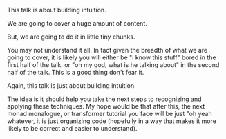 
This talk is about building intuition.

We are going to cover a huge amount of content.

But, we are going to do it in little tiny chunks.

You may not understand it all. In fact given the breadth of what we
are going to cover, it is likely you will either be "i know this
stuff" bored in the first half of the talk, or "oh my god, what is he
talking about" in the second half of the talk. This is a good thing
don't fear it.

Again, this talk is just about building intuition.

The idea is it should help you take the next steps to recognizing and
applying these techniques. My hope would be that after this, the next
monad monalogue, or transformer tutorial you face will be just "oh yeah
whatever, it is just organizing code (hopefully in a way that makes it
more likely to be correct and easier to understand).
